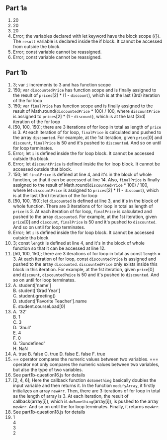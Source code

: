 ## Part 1a 

1. 20
2. 20
3. 20
4. Error; the variables declared with let keyword have the block scope ({}). The `result` variable is declared inside the if block. It cannot be accessed from outside the block. 
5. Error; const variable cannot be reassigned. 
6. Error; const variable cannot be reassigned. 

## Part 1b
1. 3; var `i` increments to 3 and has function scope
2. 150; var `discountedPrice` has function scope and is finally assigned to the result of `prices`[2] * (1 - `discount`), which is at the last (3rd) iteration of the for loop
3. 150; var `finalPrice` has function scope and is finally assigned to the result of Math.round(`discountedPrice` * 100) / 100, where `discountPrice` is assigned to `prices`[2] * (1 - `discount`), which is at the last (3rd) iteration of the for loop
4. [50, 100, 150]; there are 3 iterations of for loop in total as length of `price` is 3. At each iteration of for loop, `finalPrice` is calculated and pushed to the array `discounted`. For example, at the 1st iteration, given `price`[0] and `discount`, `finalPrice` is 50 and it's pushed to `discounted`. And so on until for loop terminates. 
5. Error; let `i` is defined inside the for loop block. It cannot be accessed outside tha block. 
6. Error; let `discountPrice` is defined inside the for loop block. It cannot be accessed outside that block. 
7. 150; let `finalPrice` is defined at line 4, and it's in the block of whole function, so that it can be accessed at line 14. Also, `finalPrice` is finally assigned to the result of Math.round(`discountedPrice` * 100) / 100, where let `discountPrice` is assigned to `prices`[2] * (1 - `discount`), which is at the last (3rd) iteration of the for loop
8. [50, 100, 150]; let `discounted` is defined at line 3, and it's in the block of whole function. There are 3 iterations of for loop in total as length of `price` is 3. At each iteration of for loop, `finalPrice` is calculated and pushed to the array `discounted`. For example, at the 1st iteration, given `price`[0] and `discount`, `finalPrice` is 50 and it's pushed to `discounted`. And so on until for loop terminates. 
9. Error; let `i` is defined inside the for loop block. It cannot be accessed outside tha block. 
10. 3; const `length` is defined at line 4, and it's in the block of whole function so that it can be accessed at line 12. 
11. [50, 100, 150]; there are 3 iterations of for loop in total as const `length` = 3. At each iteration of for loop, const `discountedPrice` is assigned and pushed to the array `discounted`. `discountedPrice` only exists inside this block in this iteration. For example, at the 1st iteration, given `price`[0] and `discount`, `discountedPeice` is 50 and it's pushed to `discounted`. And so on until for loop terminates. 
12. A.  student['name']  
    B.  student['Grad Year']  
    C.  student.greeting()  
    D.  student['Favorite Teacher'].name  
    E.  student.courseLoad[0]  
13. A. '32'  
    B. 1  
    C. 3  
    D. '3null'  
    E. 4  
    F. 0  
    G. '3undefined'  
    H. NaN  
14. A. true
    B. false
    C. true
    D. false
    E. false
    F. true
15. == operator compares the numeric values between two variables. === operator not only compares the numeric values between two variables, but also the type of two variables. 
16. See part1b-question16.js for details
17. [2, 4, 6]; Here the callback function `doSomething` basically doubles the input variable and then returns it. In the function `modifyArray`, it firstly initializes an array `newArr`. Then, there are 3 iterations of for loop in total as the length of array is 3. At each iteration, the result of callback(array[i]), which is `doSomething`(array[i]), is pushed to the array `newArr`. And so on until the for loop terminates. Finally, it returns `newArr`. 
18. See part1b-question18.js for details
19. 1  
    4  
    3  
    2  
